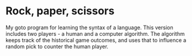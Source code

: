 # Rock, paper, scissors

My goto program for learning the syntax of a language. This version includes two
players - a human and a computer algorithm. The algorithm keeps track of the
historical game outcomes, and uses that to influence a random pick to counter
the human player.
